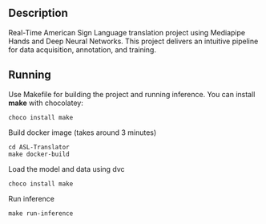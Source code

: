 ## Description
Real-Time American Sign Language translation project using Mediapipe Hands and Deep Neural Networks. This project delivers an intuitive pipeline for data acquisition, annotation, and training. 

## Running
Use Makefile for building the project and running inference. You can install **make** with chocolatey:
```Shell
choco install make
```
Build docker image (takes around 3 minutes)
```Shell
cd ASL-Translator
make docker-build
```
Load the model and data using dvc
```Shell
choco install make
```
Run inference
```Shell
make run-inference
```
